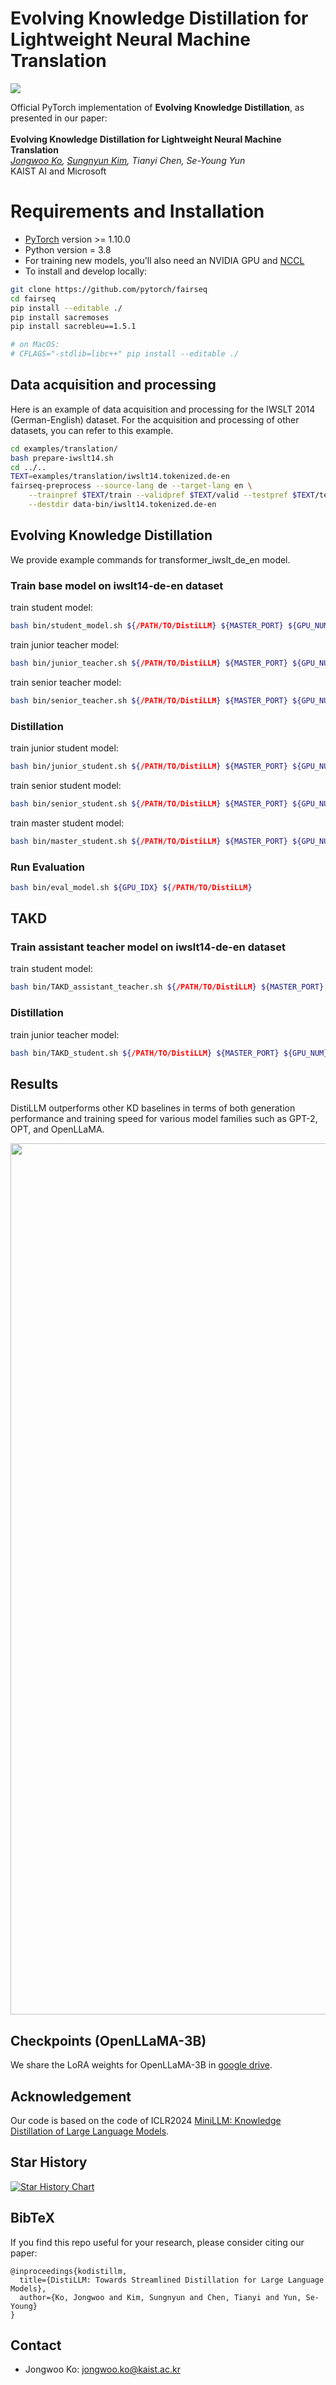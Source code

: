 # Evolving Knowledge Distillation for Lightweight Neural Machine Translation

<a href="https://arxiv.org/abs/2402.03898"><img src="https://img.shields.io/badge/Paper-arXiv:2402.03898-Green"></a>


Official PyTorch implementation of **Evolving Knowledge Distillation**, as presented in our paper: \
\
**Evolving Knowledge Distillation for Lightweight Neural Machine Translation** \
*[Jongwoo Ko](https://sites.google.com/view/jongwooko), [Sungnyun Kim](https://sungnyunkim.notion.site/Sungnyun-Kim-4770a0182c47469ebdcd357cde97bd32), Tianyi Chen, Se-Young Yun* \
KAIST AI and Microsoft


# Requirements and Installation

* [PyTorch](http://pytorch.org/) version >= 1.10.0
* Python version = 3.8
* For training new models, you'll also need an NVIDIA GPU and [NCCL](https://github.com/NVIDIA/nccl)
* To install and develop locally:

``` bash
git clone https://github.com/pytorch/fairseq
cd fairseq
pip install --editable ./
pip install sacremoses
pip install sacrebleu==1.5.1

# on MacOS:
# CFLAGS="-stdlib=libc++" pip install --editable ./
```

## Data acquisition and processing
Here is an example of data acquisition and processing for the IWSLT 2014 (German-English) dataset. For the acquisition and processing of other datasets, you can refer to this example. 
``` bash
cd examples/translation/
bash prepare-iwslt14.sh
cd ../..
TEXT=examples/translation/iwslt14.tokenized.de-en
fairseq-preprocess --source-lang de --target-lang en \
    --trainpref $TEXT/train --validpref $TEXT/valid --testpref $TEXT/test \
    --destdir data-bin/iwslt14.tokenized.de-en
```


## Evolving Knowledge Distillation
We provide example commands for transformer_iwslt_de_en model. 


### Train base model on iwslt14-de-en dataset
train student model:
```bash
bash bin/student_model.sh ${/PATH/TO/DistiLLM} ${MASTER_PORT} ${GPU_NUM}
```

train junior teacher model:
```bash
bash bin/junior_teacher.sh ${/PATH/TO/DistiLLM} ${MASTER_PORT} ${GPU_NUM}
```

train senior teacher model:
```bash
bash bin/senior_teacher.sh ${/PATH/TO/DistiLLM} ${MASTER_PORT} ${GPU_NUM}
```

### Distillation

train  junior student model:
```bash
bash bin/junior_student.sh ${/PATH/TO/DistiLLM} ${MASTER_PORT} ${GPU_NUM}
```

train senior student model:
```bash
bash bin/senior_student.sh ${/PATH/TO/DistiLLM} ${MASTER_PORT} ${GPU_NUM}
```

train master student model:
```bash
bash bin/master_student.sh ${/PATH/TO/DistiLLM} ${MASTER_PORT} ${GPU_NUM}
```

### Run Evaluation
```bash
bash bin/eval_model.sh ${GPU_IDX} ${/PATH/TO/DistiLLM}
```

## TAKD
### Train assistant teacher model on iwslt14-de-en dataset
train student model:
```bash
bash bin/TAKD_assistant_teacher.sh ${/PATH/TO/DistiLLM} ${MASTER_PORT} ${GPU_NUM}
```

### Distillation
train junior teacher model:
```bash
bash bin/TAKD_student.sh ${/PATH/TO/DistiLLM} ${MASTER_PORT} ${GPU_NUM}
```




## Results
DistiLLM outperforms other KD baselines in terms of both generation performance and training speed for various model families such as GPT-2, OPT, and OpenLLaMA.
<p align="center">
<img width="1394" src="https://github.com/jongwooko/distillm/assets/59277369/19ddac5c-4cd6-4d81-99d8-32723a8e60d8">
</p>

## Checkpoints (OpenLLaMA-3B)
We share the LoRA weights for OpenLLaMA-3B in [google drive](https://drive.google.com/drive/folders/1Yun1aNpn-mz2h-IVH_VdJ1Jhzm0K55Bo?usp=sharing).

## Acknowledgement
Our code is based on the code of ICLR2024 [MiniLLM: Knowledge Distillation of Large Language Models](https://arxiv.org/pdf/2306.08543.pdf).

## Star History

[![Star History Chart](https://api.star-history.com/svg?repos=jongwooko/distillm&type=Date)](https://star-history.com/#jongwooko/distillm&Date)

## BibTeX
If you find this repo useful for your research, please consider citing our paper:

```
@inproceedings{kodistillm,
  title={DistiLLM: Towards Streamlined Distillation for Large Language Models},
  author={Ko, Jongwoo and Kim, Sungnyun and Chen, Tianyi and Yun, Se-Young}
}
```

## Contact
- Jongwoo Ko: jongwoo.ko@kaist.ac.kr

